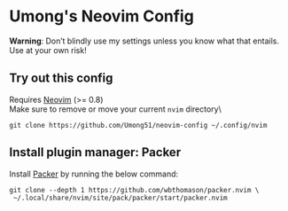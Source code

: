 # Umong's Neovim Config
**Warning**: Don’t blindly use my settings unless you know what that entails. Use at your own risk!

## Try out this config
Requires [Neovim](https://neovim.io/) (>= 0.8)\
Make sure to remove or move your current ``nvim`` directory\
```
git clone https://github.com/Umong51/neovim-config ~/.config/nvim
```
## Install plugin manager: Packer
Install [Packer](https://github.com/wbthomason/packer.nvim) by running the below command:
```
git clone --depth 1 https://github.com/wbthomason/packer.nvim \
 ~/.local/share/nvim/site/pack/packer/start/packer.nvim
```
